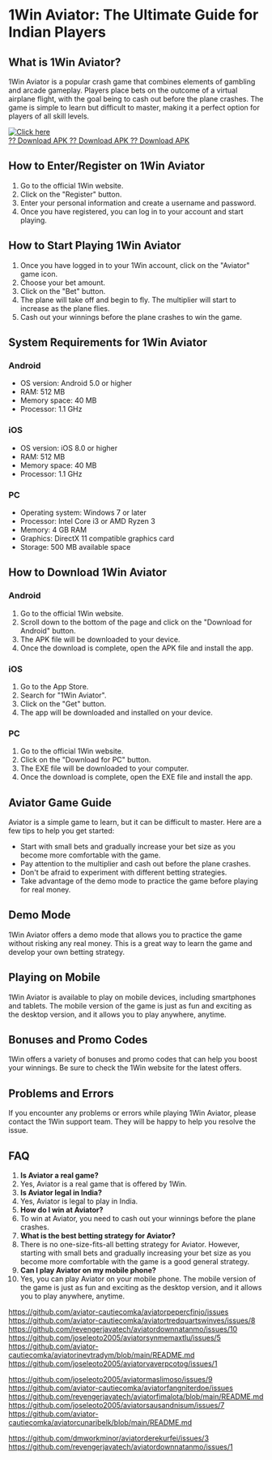# 1Win Aviator: The Ultimate Guide for Indian Players

## What is 1Win Aviator?

1Win Aviator is a popular crash game that combines elements of gambling
and arcade gameplay. Players place bets on the outcome of a virtual
airplane flight, with the goal being to cash out before the plane
crashes. The game is simple to learn but difficult to master, making it
a perfect option for players of all skill levels.

[![Click
here](https://readscoops.com/wp-content/uploads/2023/03/Readscoop-aviator-1-1.jpg)](https://traff.sbs/deff)\
[?? Download APK ?? Download APK ?? Download
APK](https://traff.sbs/deff)

## How to Enter/Register on 1Win Aviator

1.  Go to the official 1Win website.
2.  Click on the "Register" button.
3.  Enter your personal information and create a username and password.
4.  Once you have registered, you can log in to your account and start
    playing.

## How to Start Playing 1Win Aviator

1.  Once you have logged in to your 1Win account, click on the
    "Aviator" game icon.
2.  Choose your bet amount.
3.  Click on the "Bet" button.
4.  The plane will take off and begin to fly. The multiplier will start
    to increase as the plane flies.
5.  Cash out your winnings before the plane crashes to win the game.

## System Requirements for 1Win Aviator

### Android

-   OS version: Android 5.0 or higher
-   RAM: 512 MB
-   Memory space: 40 MB
-   Processor: 1.1 GHz

### iOS

-   OS version: iOS 8.0 or higher
-   RAM: 512 MB
-   Memory space: 40 MB
-   Processor: 1.1 GHz

### PC

-   Operating system: Windows 7 or later
-   Processor: Intel Core i3 or AMD Ryzen 3
-   Memory: 4 GB RAM
-   Graphics: DirectX 11 compatible graphics card
-   Storage: 500 MB available space

## How to Download 1Win Aviator

### Android

1.  Go to the official 1Win website.
2.  Scroll down to the bottom of the page and click on the "Download
    for Android" button.
3.  The APK file will be downloaded to your device.
4.  Once the download is complete, open the APK file and install the
    app.

### iOS

1.  Go to the App Store.
2.  Search for "1Win Aviator".
3.  Click on the "Get" button.
4.  The app will be downloaded and installed on your device.

### PC

1.  Go to the official 1Win website.
2.  Click on the "Download for PC" button.
3.  The EXE file will be downloaded to your computer.
4.  Once the download is complete, open the EXE file and install the
    app.

## Aviator Game Guide

Aviator is a simple game to learn, but it can be difficult to master.
Here are a few tips to help you get started:

-   Start with small bets and gradually increase your bet size as you
    become more comfortable with the game.
-   Pay attention to the multiplier and cash out before the plane
    crashes.
-   Don\'t be afraid to experiment with different betting strategies.
-   Take advantage of the demo mode to practice the game before playing
    for real money.

## Demo Mode

1Win Aviator offers a demo mode that allows you to practice the game
without risking any real money. This is a great way to learn the game
and develop your own betting strategy.

## Playing on Mobile

1Win Aviator is available to play on mobile devices, including
smartphones and tablets. The mobile version of the game is just as fun
and exciting as the desktop version, and it allows you to play anywhere,
anytime.

## Bonuses and Promo Codes

1Win offers a variety of bonuses and promo codes that can help you boost
your winnings. Be sure to check the 1Win website for the latest offers.

## Problems and Errors

If you encounter any problems or errors while playing 1Win Aviator,
please contact the 1Win support team. They will be happy to help you
resolve the issue.

## FAQ

1.  **Is Aviator a real game?**
2.  Yes, Aviator is a real game that is offered by 1Win.
3.  **Is Aviator legal in India?**
4.  Yes, Aviator is legal to play in India.
5.  **How do I win at Aviator?**
6.  To win at Aviator, you need to cash out your winnings before the
    plane crashes.
7.  **What is the best betting strategy for Aviator?**
8.  There is no one-size-fits-all betting strategy for Aviator. However,
    starting with small bets and gradually increasing your bet size as
    you become more comfortable with the game is a good general
    strategy.
9.  **Can I play Aviator on my mobile phone?**
10. Yes, you can play Aviator on your mobile phone. The mobile version
    of the game is just as fun and exciting as the desktop version, and
    it allows you to play anywhere, anytime.

https://github.com/aviator-cautiecomka/aviatorpepercfinjo/issues
https://github.com/aviator-cautiecomka/aviatortredquartswinves/issues/8
https://github.com/revengerjavatech/aviatordownnatanmo/issues/10
https://github.com/joseleoto2005/aviatorsynmemaxtlu/issues/5
https://github.com/aviator-cautiecomka/aviatorinevtradym/blob/main/README.md
https://github.com/joseleoto2005/aviatorvaverpcotog/issues/1

https://github.com/joseleoto2005/aviatormaslimoso/issues/9
https://github.com/aviator-cautiecomka/aviatorfangniterdoe/issues
https://github.com/revengerjavatech/aviatorfimalota/blob/main/README.md
https://github.com/joseleoto2005/aviatorsausandnisum/issues/7
https://github.com/aviator-cautiecomka/aviatorcunaribelk/blob/main/README.md

https://github.com/dmworkminor/aviatorderekurfei/issues/3
https://github.com/revengerjavatech/aviatordownnatanmo/issues/1
